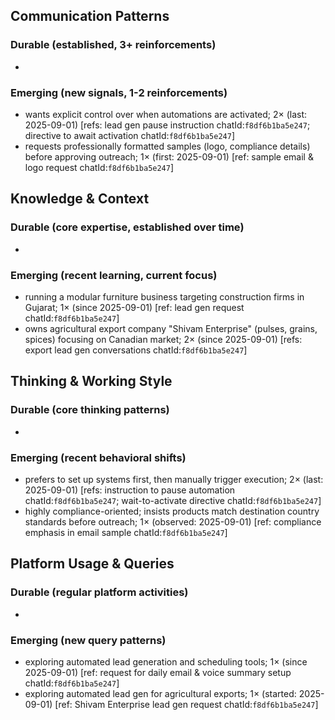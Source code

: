 ## Communication Patterns
### Durable (established, 3+ reinforcements)
-

### Emerging (new signals, 1-2 reinforcements)
- wants explicit control over when automations are activated; 2× (last: 2025-09-01) [refs: lead gen pause instruction chatId:`f8df6b1ba5e247`; directive to await activation chatId:`f8df6b1ba5e247`]
- requests professionally formatted samples (logo, compliance details) before approving outreach; 1× (first: 2025-09-01) [ref: sample email & logo request chatId:`f8df6b1ba5e247`]

## Knowledge & Context
### Durable (core expertise, established over time)
-

### Emerging (recent learning, current focus)
- running a modular furniture business targeting construction firms in Gujarat; 1× (since 2025-09-01) [ref: lead gen request chatId:`f8df6b1ba5e247`]
- owns agricultural export company "Shivam Enterprise" (pulses, grains, spices) focusing on Canadian market; 2× (since 2025-09-01) [refs: export lead gen conversations chatId:`f8df6b1ba5e247`]

## Thinking & Working Style
### Durable (core thinking patterns)
-

### Emerging (recent behavioral shifts)
- prefers to set up systems first, then manually trigger execution; 2× (last: 2025-09-01) [refs: instruction to pause automation chatId:`f8df6b1ba5e247`; wait-to-activate directive chatId:`f8df6b1ba5e247`]
- highly compliance-oriented; insists products match destination country standards before outreach; 1× (observed: 2025-09-01) [ref: compliance emphasis in email sample chatId:`f8df6b1ba5e247`]

## Platform Usage & Queries
### Durable (regular platform activities)
-

### Emerging (new query patterns)
- exploring automated lead generation and scheduling tools; 1× (since 2025-09-01) [ref: request for daily email & voice summary setup chatId:`f8df6b1ba5e247`]
- exploring automated lead gen for agricultural exports; 1× (started: 2025-09-01) [ref: Shivam Enterprise lead gen request chatId:`f8df6b1ba5e247`]